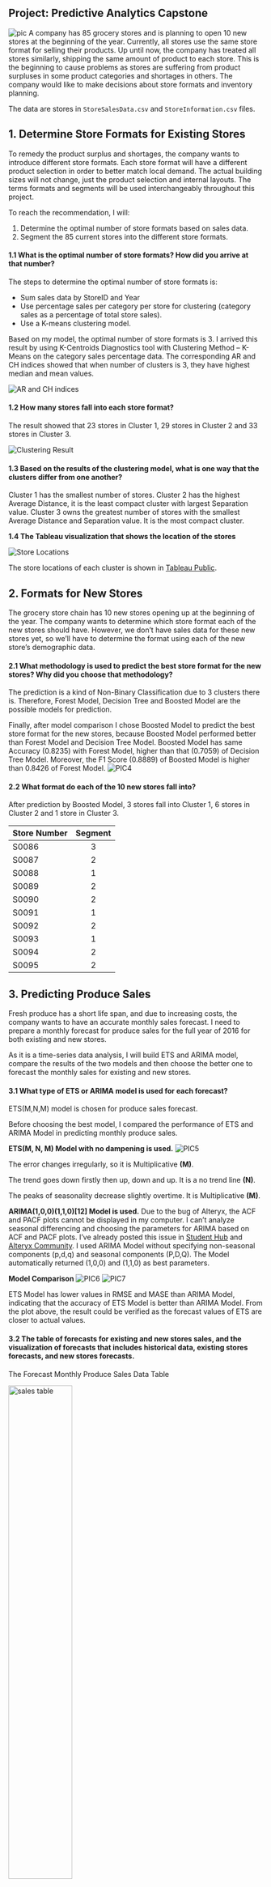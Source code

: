 ## Project: Predictive Analytics Capstone
![pic](https://cdn.pixabay.com/photo/2017/03/05/20/08/grocery-store-2119702_1280.jpg)
A company has 85 grocery stores and is planning to open 10 new stores at the beginning of the year. Currently, all stores use the same store format for selling their products. Up until now, the company has treated all stores similarly, shipping the same amount of product to each store. This is the beginning to cause problems as stores are suffering from product surpluses in some product categories and shortages in others. The company would like to make decisions about store formats and inventory planning.

The data are stores in `StoreSalesData.csv` and `StoreInformation.csv` files.

## 1. Determine Store Formats for Existing Stores
To remedy the product surplus and shortages, the company wants to introduce different store formats. Each store format will have a different product selection in order to better match local demand. The actual building sizes will not change, just the product selection and internal layouts. The terms formats and segments will be used interchangeably throughout this project. 

To reach the recommendation, I will:
1.   Determine the optimal number of store formats based on sales data.
2.  Segment the 85 current stores into the different store formats.

#### 1.1 What is the optimal number of store formats? How did you arrive at that number? 
The steps to determine the optimal number of store formats is:
- Sum sales data by StoreID and Year
- Use percentage sales per category per store for clustering (category sales as a percentage of total store sales).
- Use a K-means clustering model.

Based on my model, the optimal number of store formats is 3. I arrived this result by using K-Centroids Diagnostics tool with Clustering Method – K-Means on the category sales percentage data. The corresponding AR and CH indices showed that when number of clusters is 3, they have highest median and mean values.

![AR and CH indices](https://github.com/rickyzhangwl/data_analytic_projects/blob/master/predictive_analytics/capstone_project/pics/1_ar_ch_indices.png)

#### 1.2 How many stores fall into each store format?
The result showed that 23 stores in Cluster 1, 29 stores in Cluster 2 and 33 stores in Cluster 3.

![Clustering Result](https://github.com/rickyzhangwl/data_analytic_projects/blob/master/predictive_analytics/capstone_project/pics/2_cluster_result.png)

#### 1.3 Based on the results of the clustering model, what is one way that the clusters differ from one another?
Cluster 1 has the smallest number of stores. Cluster 2 has the highest Average Distance, it is the least compact cluster with largest Separation value. Cluster 3 owns the greatest number of stores with the smallest Average Distance and Separation value. It is the most compact cluster.

**1.4 The Tableau visualization that shows the location of the stores**

![Store Locations](https://github.com/rickyzhangwl/data_analytic_projects/blob/master/predictive_analytics/capstone_project/pics/3_store_location.png)

The store locations of each cluster is shown in [Tableau Public](https://public.tableau.com/profile/rickyzhang3885#!/vizhome/StoreLocationsofDifferentClusters/2?publish=yes).

## 2. Formats for New Stores
The grocery store chain has 10 new stores opening up at the beginning of the year. The company wants to determine which store format each of the new stores should have. However, we don’t have sales data for these new stores yet, so we’ll have to determine the format using each of the new store’s demographic data.

#### 2.1 What methodology is used to predict the best store format for the new stores? Why did you choose that methodology?
The prediction is a kind of Non-Binary Classification due to 3 clusters there is. Therefore, Forest Model, Decision Tree and Boosted Model are the possible models for prediction.

Finally, after model comparison I chose Boosted Model to predict the best store format for the new stores, because Boosted Model performed better than Forest Model and Decision Tree Model. Boosted Model has same Accuracy (0.8235) with Forest Model, higher than that (0.7059) of Decision Tree Model. Moreover, the F1 Score (0.8889) of Boosted Model is higher than 0.8426 of Forest Model.
![PIC4](https://github.com/rickyzhangwl/data_analytic_projects/blob/master/predictive_analytics/capstone_project/pics/4_model_comparison.PNG)


#### 2.2 What format do each of the 10 new stores fall into?
After prediction by Boosted Model, 3 stores fall into Cluster 1, 6 stores in Cluster 2 and 1 store in Cluster 3.

| Store Number | Segment |
|--------------|:-------:|
| S0086        | 3       |
| S0087        | 2       |
| S0088        | 1       |
| S0089        | 2       |
| S0090        | 2       |
| S0091        | 1       |
| S0092        | 2       |
| S0093        | 1       |
| S0094        | 2       |
| S0095        | 2       |


## 3. Predicting Produce Sales
Fresh produce has a short life span, and due to increasing costs, the company wants to have an accurate monthly sales forecast. I need to prepare a monthly forecast for produce sales for the full year of 2016 for both existing and new stores.

As it is a time-series data analysis, I will build ETS and ARIMA model, compare the results of the two models and then choose the better one to forecast the monthly sales for existing and new stores.

#### 3.1 What type of ETS or ARIMA model is used for each forecast?

ETS(M,N,M) model is chosen for produce sales forecast.

Before choosing the best model, I compared the performance of ETS and ARIMA Model in predicting monthly produce sales.

**ETS(M, N, M) Model with no dampening is used.**
![PIC5](https://github.com/rickyzhangwl/data_analytic_projects/blob/master/predictive_analytics/capstone_project/pics/5_ets_result.png)

The error changes irregularly, so it is Multiplicative **(M)**.

The trend goes down firstly then up, down and up. It is a no trend line **(N)**.

The peaks of seasonality decrease slightly overtime. It is Multiplicative **(M)**.

**ARIMA(1,0,0)(1,1,0)[12] Model is used.**
Due to the bug of Alteryx, the ACF and PACF plots cannot be displayed in my computer. I can’t analyze seasonal differencing and choosing the parameters for ARIMA based on ACF and PACF plots. I’ve already posted this issue in [Student Hub](https://study-hall.udacity.com/rooms/community:nd008t:645590-cohort-2871-project-437/community:thread-11423639959-614865?contextType=room) and [Alteryx Community](https://community.alteryx.com/t5/Alteryx-Designer-Discussions/TS-plot-doesn-t-display-ACF-and-PACF-plot/m-p/396847/highlight/false#M72856). I used ARIMA Model without specifying non-seasonal components (p,d,q) and seasonal components (P,D,Q). The Model automatically returned (1,0,0) and (1,1,0) as best parameters.

**Model Comparison**
![PIC6](https://github.com/rickyzhangwl/data_analytic_projects/blob/master/predictive_analytics/capstone_project/pics/6_ets_arima_result.png)
![PIC7](https://github.com/rickyzhangwl/data_analytic_projects/blob/master/predictive_analytics/capstone_project/pics/7_result_plot.png)

ETS Model has lower values in RMSE and MASE than ARIMA Model, indicating that the accuracy of ETS Model is better than ARIMA Model. From the plot above, the result could be verified as the forecast values of ETS are closer to actual values.

#### 3.2 The table of forecasts for existing and new stores sales, and the visualization of forecasts that includes historical data, existing stores forecasts, and new stores forecasts.
The Forecast Monthly Produce Sales Data Table

<img src="https://github.com/rickyzhangwl/data_analytic_projects/blob/master/predictive_analytics/capstone_project/pics/8_forecast_sales.png" width = "50%" height = "50%" alt="sales table" align=center />

Visualization of Forecast Produce Sales
![PIC9](https://github.com/rickyzhangwl/data_analytic_projects/blob/master/predictive_analytics/capstone_project/pics/9_forecast_plot.png)

The forecast visualization could be found at [Tableau Public](https://public.tableau.com/profile/rickyzhang3885#!/vizhome/ProduceSalesOvertime/Sheet1?publish=yes).
